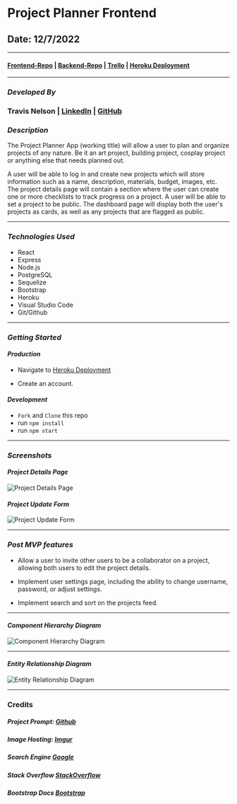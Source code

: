 # Project Planner Frontend

## Date: 12/7/2022

---

#### [Frontend-Repo](https://github.com/tnel91/project-planner-frontend) | [Backend-Repo](https://github.com/tnel91/project-planner-backend) | [Trello](https://trello.com/b/uhNfbuGR/project-planner) | [Heroku Deployment](https://project-planner.herokuapp.com/)

---

### **_Developed By_**

### Travis Nelson | [LinkedIn](https://www.linkedin.com/in/travis-nelson91/) | [GitHub](https://github.com/tnel91)

### **_Description_**

The Project Planner App (working title) will allow a user to plan and organize projects of any nature. Be it an art project, building project, cosplay project or anything else that needs planned out.

A user will be able to log in and create new projects which will store information such as a name, description, materials, budget, images, etc. The project details page will contain a section where the user can create one or more checklists to track progress on a project. A user will be able to set a project to be public. The dashboard page will display both the user's projects as cards, as well as any projects that are flagged as public.

---

### **_Technologies Used_**

- React
- Express
- Node.js
- PostgreSQL
- Sequelize
- Bootstrap
- Heroku
- Visual Studio Code
- Git/Github

---

### **_Getting Started_**

#### _Production_

- Navigate to [Heroku Deployment](https://project-planner.herokuapp.com/)

- Create an account.

#### _Development_

- `Fork` and `Clone` this repo
- run `npm install`
- run `npm start`

---

### **_Screenshots_**

#### _Project Details Page_

![Project Details Page](https://i.imgur.com/Uq8uRLn.png)

#### _Project Update Form_

![Project Update Form](https://i.imgur.com/2jODO5Q.png)

---

### **_Post MVP features_**

- Allow a user to invite other users to be a collaborator on a project, allowing both users to edit the project details.

- Implement user settings page, including the ability to change username, password, or adjust settings.

- Implement search and sort on the projects feed.

---

#### _Component Hierarchy Diagram_

![Component Hierarchy Diagram](https://i.imgur.com/LTu92FL.png)

---

#### _Entity Relationship Diagram_

![Entity Relationship Diagram](https://i.imgur.com/x6uh7lT.png)

---

### Credits

##### Project Prompt: [Github](https://github.com/SEI-R-9-19/u4_project_prompt)

##### Image Hosting: [Imgur](https://imgur.com)

##### Search Engine [Google](http://google.com)

##### Stack Overflow [StackOverflow](https://stackoverflow.com/)

##### Bootstrap Docs [Bootstrap](https://getbootstrap.com/docs/)

